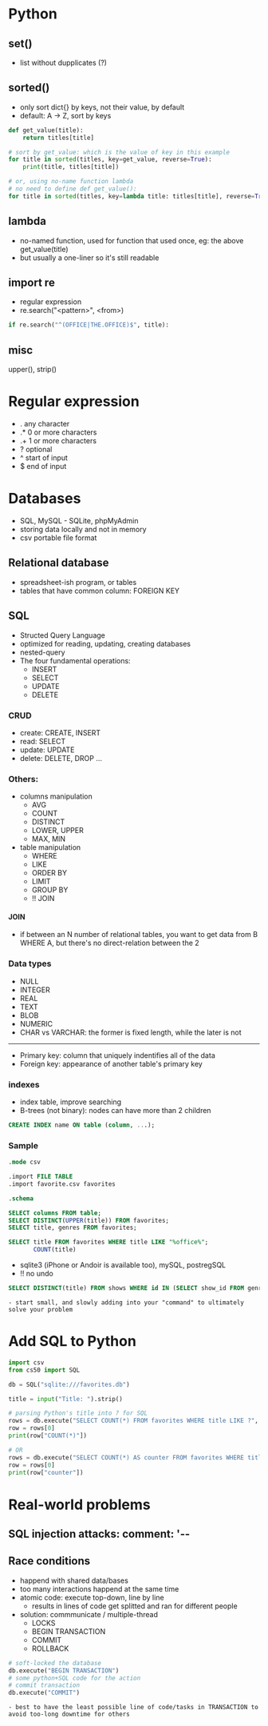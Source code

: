 # Python
## set()
- list without dupplicates (?)
## sorted()
- only sort dict{} by keys, not their value, by default
- default: A -> Z, sort by keys
``` python
def get_value(title):
	return titles[title]

# sort by get_value: which is the value of key in this example
for title in sorted(titles, key=get_value, reverse=True):
	print(title, titles[title])

# or, using no-name function lambda
# no need to define def get_value():
for title in sorted(titles, key=lambda title: titles[title], reverse=True)
```
## lambda
- no-named function, used for function that used once, eg: the above get_value(title)
- but usually a one-liner so it's still readable
## import re
- regular expression
- re.search("\<pattern\>", \<from\>)
``` python
if re.search("^(OFFICE|THE.OFFICE)$", title):
```
## misc
upper(), strip()

# Regular expression
- . any character
- .\* 0 or more characters
- .+ 1 or more characters
- ? optional
- ^ start of input
- $ end of input

# Databases
- SQL, MySQL - SQLite, phpMyAdmin
- storing data locally and not in memory
- csv portable file format

## Relational database
- spreadsheet-ish program, or tables
- tables that have common column: FOREIGN KEY

## SQL
- Structed Query Language
- optimized for reading, updating, creating databases
- nested-query
- The four fundamental operations:
	- INSERT
	- SELECT
	- UPDATE
	- DELETE
### CRUD
- create: CREATE, INSERT
- read: SELECT
- update: UPDATE
- delete: DELETE, DROP
	...
### Others:
- columns manipulation
	- AVG
	- COUNT
	- DISTINCT
	- LOWER, UPPER
	- MAX, MIN
- table manipulation
	- WHERE
	- LIKE
	- ORDER BY
	- LIMIT
	- GROUP BY
	- !! JOIN

#### JOIN
- if between an N number of relational tables, you want to get data from B WHERE A, but there's no direct-relation between the 2

### Data types
- NULL
- INTEGER
- REAL
- TEXT
- BLOB
- NUMERIC
- CHAR vs VARCHAR: the former is fixed length, while the later is not
---
- Primary key: column that uniquely indentifies all of the data
- Foreign key: appearance of another table's primary key

### indexes
- index table, improve searching
- B-trees (not binary): nodes can have more than 2 children
``` SQL
CREATE INDEX name ON table (column, ...);
```

### Sample
``` SQL
.mode csv

.import FILE TABLE
.import favorite.csv favorites

.schema

SELECT columns FROM table;
SELECT DISTINCT(UPPER(title)) FROM favorites;
SELECT title, genres FROM favorites;

SELECT title FROM favorites WHERE title LIKE "%office%";
	   COUNT(title)
```
- sqlite3 (iPhone or Andoir is available too), mySQL, postregSQL
- !! no undo
``` SQL
SELECT DISTINCT(title) FROM shows WHERE id IN (SELECT show_id FROM genres WHERE genre = "Comedy") ORDER BY title;
```
	- start small, and slowly adding into your "command" to ultimately solve your problem

# Add SQL to Python
``` python
import csv
from cs50 import SQL

db = SQL("sqlite:///favorites.db")

title = input("Title: ").strip()

# parsing Python's title into ? for SQL
rows = db.execute("SELECT COUNT(*) FROM favorites WHERE title LIKE ?", title))
row = rows[0]
print(row["COUNT(*)"])

# OR
rows = db.execute("SELECT COUNT(*) AS counter FROM favorites WHERE title LIKE ?", title))
row = rows[0]
print(row["counter"])
```

# Real-world problems
## SQL injection attacks: comment: '--
## Race conditions
- happend with shared data/bases
- too many interactions happend at the same time
- atomic code: execute top-down, line by line
	- results in lines of code get splitted and ran for different people
- solution: commmunicate / multiple-thread
	- LOCKS
	- BEGIN TRANSACTION
	- COMMIT
	- ROLLBACK
``` python
# soft-locked the database
db.execute("BEGIN TRANSACTION")
# some python+SQL code for the action
# commit transaction
db.execute("COMMIT")
```
	- best to have the least possible line of code/tasks in TRANSACTION to avoid too-long downtime for others
